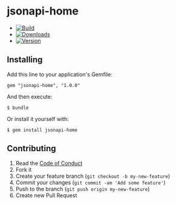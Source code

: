 # jsonapi-home

  - [![Build](http://img.shields.io/travis-ci/krainboltgreene/jsonapi-home.svg?style=flat-square)](https://travis-ci.org/krainboltgreene/jsonapi-home)
  - [![Downloads](http://img.shields.io/gem/dtv/jsonapi-home.svg?style=flat-square)](https://rubygems.org/gems/jsonapi-home)
  - [![Version](http://img.shields.io/gem/v/jsonapi-home.svg?style=flat-square)](https://rubygems.org/gems/jsonapi-home)


## Installing

Add this line to your application's Gemfile:

    gem "jsonapi-home", "1.0.0"

And then execute:

    $ bundle

Or install it yourself with:

    $ gem install jsonapi-home


## Contributing

  1. Read the [Code of Conduct](/CONDUCT.md)
  2. Fork it
  3. Create your feature branch (`git checkout -b my-new-feature`)
  4. Commit your changes (`git commit -am 'Add some feature'`)
  5. Push to the branch (`git push origin my-new-feature`)
  6. Create new Pull Request
